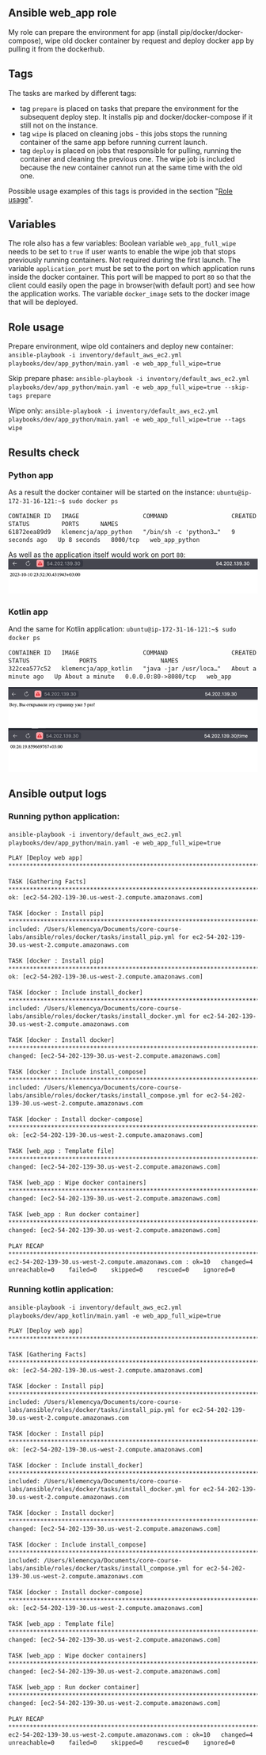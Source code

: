 ## Ansible web_app role

My role can prepare the environment for app (install pip/docker/docker-compose), wipe old docker container by request and deploy docker app by pulling it from the dockerhub.

## Tags
The tasks are marked by different tags:
- tag `prepare` is placed on tasks that prepare the environment for the subsequent deploy step. It installs pip and docker/docker-compose if it still not on the instance.
- tag `wipe` is placed on cleaning jobs - this jobs stops the running container of the same app before running current launch.
- tag `deploy` is placed on jobs that responsible for pulling, running the container and cleaning the previous one. The wipe job is included because the new container cannot run at the same time with the old one.

Possible usage examples of this tags is provided in the section "[Role usage](#Role-usage)".

## Variables
The role also has a few variables:
Boolean variable `web_app_full_wipe` needs to be set to `true` if user wants to enable the wipe job that stops previously running containers. Not required during the first launch.
The variable `application_port` must be set to the port on which application runs inside the docker container. This port will be mapped to port `80` so that the client could easily open the page in browser(with default port) and see how the application works.
The variable `docker_image` sets to the docker image that will be deployed.


## Role usage

Prepare environment, wipe old containers and deploy new container:
`ansible-playbook -i inventory/default_aws_ec2.yml playbooks/dev/app_python/main.yaml -e web_app_full_wipe=true`

Skip prepare phase:
`ansible-playbook -i inventory/default_aws_ec2.yml playbooks/dev/app_python/main.yaml -e web_app_full_wipe=true --skip-tags prepare`

Wipe only:
`ansible-playbook -i inventory/default_aws_ec2.yml playbooks/dev/app_python/main.yaml -e web_app_full_wipe=true --tags wipe`


## Results check


### Python app
As a result the docker container will be started on the instance:
`ubuntu@ip-172-31-16-121:~$ sudo docker ps`
```
CONTAINER ID   IMAGE                  COMMAND                  CREATED         STATUS         PORTS      NAMES
61872eea89d9   klemencja/app_python   "/bin/sh -c 'python3…"   9 seconds ago   Up 8 seconds   8000/tcp   web_app_python
```

As well as the application itself would work on port `80`:
![running_aws_python_app.png](../../resources/running_application_on_aws_80.png)


### Kotlin app

And the same for Kotlin application:
`ubuntu@ip-172-31-16-121:~$ sudo docker ps`
```
CONTAINER ID   IMAGE                  COMMAND                  CREATED              STATUS              PORTS                  NAMES
322cea577c52   klemencja/app_kotlin   "java -jar /usr/loca…"   About a minute ago   Up About a minute   0.0.0.0:80->8080/tcp   web_app
```
![running_aws_kotlin_app_main_page.png](../../resources/running_kotlin_application_on_aws_80.png)
![running_aws_kotlin_app_time_page.png](running_kotlin_application_on_aws_80_time_page.png)


## Ansible output logs

### Running python application:
`ansible-playbook -i inventory/default_aws_ec2.yml playbooks/dev/app_python/main.yaml -e web_app_full_wipe=true`

```
PLAY [Deploy web app] ******************************************************************************************************************************************************************************************

TASK [Gathering Facts] *****************************************************************************************************************************************************************************************
ok: [ec2-54-202-139-30.us-west-2.compute.amazonaws.com]

TASK [docker : Install pip] ************************************************************************************************************************************************************************************
included: /Users/klemencya/Documents/core-course-labs/ansible/roles/docker/tasks/install_pip.yml for ec2-54-202-139-30.us-west-2.compute.amazonaws.com

TASK [docker : Install pip] ************************************************************************************************************************************************************************************
ok: [ec2-54-202-139-30.us-west-2.compute.amazonaws.com]

TASK [docker : Include install_docker] *************************************************************************************************************************************************************************
included: /Users/klemencya/Documents/core-course-labs/ansible/roles/docker/tasks/install_docker.yml for ec2-54-202-139-30.us-west-2.compute.amazonaws.com

TASK [docker : Install docker] *********************************************************************************************************************************************************************************
changed: [ec2-54-202-139-30.us-west-2.compute.amazonaws.com]

TASK [docker : Include install_compose] ************************************************************************************************************************************************************************
included: /Users/klemencya/Documents/core-course-labs/ansible/roles/docker/tasks/install_compose.yml for ec2-54-202-139-30.us-west-2.compute.amazonaws.com

TASK [docker : Install docker-compose] *************************************************************************************************************************************************************************
ok: [ec2-54-202-139-30.us-west-2.compute.amazonaws.com]

TASK [web_app : Template file] *********************************************************************************************************************************************************************************
changed: [ec2-54-202-139-30.us-west-2.compute.amazonaws.com]

TASK [web_app : Wipe docker containers] ************************************************************************************************************************************************************************
changed: [ec2-54-202-139-30.us-west-2.compute.amazonaws.com]

TASK [web_app : Run docker container] **************************************************************************************************************************************************************************
changed: [ec2-54-202-139-30.us-west-2.compute.amazonaws.com]

PLAY RECAP *****************************************************************************************************************************************************************************************************
ec2-54-202-139-30.us-west-2.compute.amazonaws.com : ok=10   changed=4    unreachable=0    failed=0    skipped=0    rescued=0    ignored=0 
```


### Running kotlin application:

`ansible-playbook -i inventory/default_aws_ec2.yml playbooks/dev/app_kotlin/main.yaml -e web_app_full_wipe=true`
```
PLAY [Deploy web app] ******************************************************************************************************************************************************************************************

TASK [Gathering Facts] *****************************************************************************************************************************************************************************************
ok: [ec2-54-202-139-30.us-west-2.compute.amazonaws.com]

TASK [docker : Install pip] ************************************************************************************************************************************************************************************
included: /Users/klemencya/Documents/core-course-labs/ansible/roles/docker/tasks/install_pip.yml for ec2-54-202-139-30.us-west-2.compute.amazonaws.com

TASK [docker : Install pip] ************************************************************************************************************************************************************************************
ok: [ec2-54-202-139-30.us-west-2.compute.amazonaws.com]

TASK [docker : Include install_docker] *************************************************************************************************************************************************************************
included: /Users/klemencya/Documents/core-course-labs/ansible/roles/docker/tasks/install_docker.yml for ec2-54-202-139-30.us-west-2.compute.amazonaws.com

TASK [docker : Install docker] *********************************************************************************************************************************************************************************
changed: [ec2-54-202-139-30.us-west-2.compute.amazonaws.com]

TASK [docker : Include install_compose] ************************************************************************************************************************************************************************
included: /Users/klemencya/Documents/core-course-labs/ansible/roles/docker/tasks/install_compose.yml for ec2-54-202-139-30.us-west-2.compute.amazonaws.com

TASK [docker : Install docker-compose] *************************************************************************************************************************************************************************
ok: [ec2-54-202-139-30.us-west-2.compute.amazonaws.com]

TASK [web_app : Template file] *********************************************************************************************************************************************************************************
changed: [ec2-54-202-139-30.us-west-2.compute.amazonaws.com]

TASK [web_app : Wipe docker containers] ************************************************************************************************************************************************************************
changed: [ec2-54-202-139-30.us-west-2.compute.amazonaws.com]

TASK [web_app : Run docker container] **************************************************************************************************************************************************************************
changed: [ec2-54-202-139-30.us-west-2.compute.amazonaws.com]

PLAY RECAP *****************************************************************************************************************************************************************************************************
ec2-54-202-139-30.us-west-2.compute.amazonaws.com : ok=10   changed=4    unreachable=0    failed=0    skipped=0    rescued=0    ignored=0 
```
